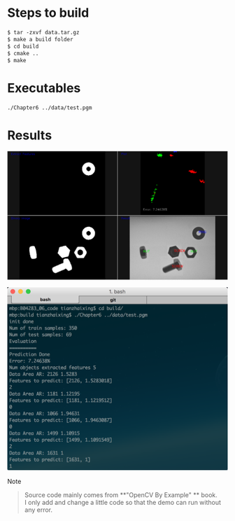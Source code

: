Steps to build
==============

    $ tar -zxvf data.tar.gz
    $ make a build folder
    $ cd build
    $ cmake ..
    $ make

Executables
===========

    ./Chapter6 ../data/test.pgm


Results
===========

![main](./main.png)

![shotpic](./shot.png)


 Note
> Source code mainly comes from **"OpenCV By Example" ** book.  
> I only add and change a little code so that the demo can run without any error.
